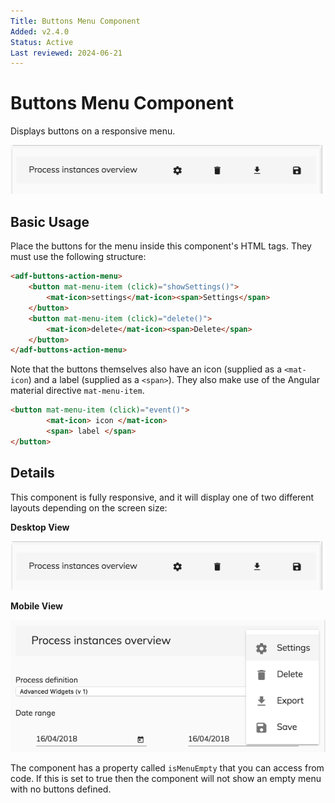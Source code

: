 ```yaml
---
Title: Buttons Menu Component
Added: v2.4.0
Status: Active
Last reviewed: 2024-06-21
---
```


# Buttons Menu Component

Displays buttons on a responsive menu. 

![adf-buttons-menu-desktop](images/adf-buttons-menu-desktop.png)

## Basic Usage

Place the buttons for the menu inside this component's HTML tags.
They must use the following structure:

```html
<adf-buttons-action-menu>
    <button mat-menu-item (click)="showSettings()">
        <mat-icon>settings</mat-icon><span>Settings</span>
    </button>
    <button mat-menu-item (click)="delete()">
        <mat-icon>delete</mat-icon><span>Delete</span>
    </button>
</adf-buttons-action-menu>  
```

Note that the buttons themselves also have an icon (supplied as a `<mat-icon`)
and a label (supplied as a `<span>`).
They also make use of the Angular material directive `mat-menu-item`.

```html
<button mat-menu-item (click)="event()">
        <mat-icon> icon </mat-icon>
        <span> label </span>
</button>
```

## Details

This component is fully responsive, and it will display one of two different layouts
depending on the screen size:

**Desktop View**

![adf-buttons-menu-desktop](images/adf-buttons-menu-desktop.png)

**Mobile View**

![adf-buttons-menu-mobile](images/adf-buttons-menu-mobile.png)

The component has a property called `isMenuEmpty` that you can access from code. If this is
set to true then the component will not show an empty menu with no buttons defined.
